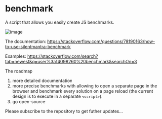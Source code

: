 # benchmark

A script that allows you easily create JS benchmarks.

![image](https://github.com/silentmantra/benchmark/assets/1520737/b9d1c4cc-433f-4abb-82d9-7cc060175e31)

The documentation: https://stackoverflow.com/questions/78190163/how-to-use-silentmantra-benchmark

Examples: https://stackoverflow.com/search?tab=newest&q=user%3a14098260%20benchmark&searchOn=3

The roadmap

1. more detailed documentation
2. more precise benchmarks with allowing to open a separate page in the browser and benchmark every solution on a page reload
   (the current design is to execute in a separate `<script>`).
4. go open-source

Please subscribe to the repository to get futher updates...
